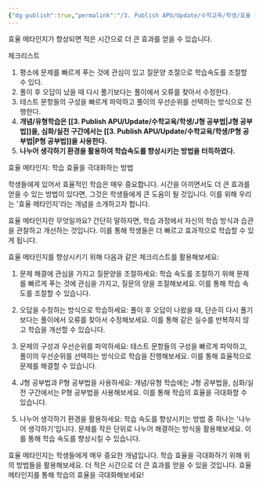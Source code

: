 ```yaml
---
{"dg-publish":true,"permalink":"/3. Publish APU/Update/수학교육/학생/효율 메타인지/","noteIcon":"","created":"","updated":""}
---
```




효율 메타인지가 향상되면 적은 시간으로 더 큰 효과를 얻을 수 있습니다.

체크리스트

1. 평소에 문제를 빠르게 푸는 것에 관심이 있고 질문양 조절으로 학습속도를 조절할 수 있다.
2. 풀이 후 오답이 났을 때 다시 풀기보다는 풀이에서 오류를 찾아서 수정한다.
3. 테스트 문항들의 구성을 빠르게 파악하고 풀이의 우선순위를 선택하는 방식으로 진행한다.
4. **개념/유형학습은 [[3. Publish APU/Update/수학교육/학생/J형 공부법\|J형 공부법]]을, 심화/실전 구간에서는 [[3. Publish APU/Update/수학교육/학생/P형 공부법\|P형 공부법]]을 사용한다.**
5. **나누어 생각하기 환경을 활용하여 학습속도를 향상시키는 방법을 터득하였다.**



효율 메타인지: 학습 효율을 극대화하는 방법

학생들에게 있어서 효율적인 학습은 매우 중요합니다. 시간을 아끼면서도 더 큰 효과를 얻을 수 있는 방법이 있다면, 그것은 학생들에게 큰 도움이 될 것입니다. 이를 위해 우리는 '효율 메타인지'라는 개념을 소개하고자 합니다.

효율 메타인지란 무엇일까요? 간단히 말하자면, 학습 과정에서 자신의 학습 방식과 습관을 관찰하고 개선하는 것입니다. 이를 통해 학생들은 더 빠르고 효과적으로 학습할 수 있게 됩니다.

효율 메타인지를 향상시키기 위해 다음과 같은 체크리스트를 활용해보세요:

1. 문제 해결에 관심을 가지고 질문양을 조절하세요: 학습 속도를 조절하기 위해 문제를 빠르게 푸는 것에 관심을 가지고, 질문의 양을 조절해보세요. 이를 통해 학습 속도를 조절할 수 있습니다.

2. 오답을 수정하는 방식으로 학습하세요: 풀이 후 오답이 나왔을 때, 단순히 다시 풀기보다는 풀이에서 오류를 찾아서 수정해보세요. 이를 통해 같은 실수를 반복하지 않고 학습을 개선할 수 있습니다.

3. 문제의 구성과 우선순위를 파악하세요: 테스트 문항들의 구성을 빠르게 파악하고, 풀이의 우선순위를 선택하는 방식으로 학습을 진행해보세요. 이를 통해 효율적으로 문제를 해결할 수 있습니다.

4. J형 공부법과 P형 공부법을 사용하세요: 개념/유형 학습에는 J형 공부법을, 심화/실전 구간에서는 P형 공부법을 사용해보세요. 이를 통해 학습의 효율을 극대화할 수 있습니다.

5. 나누어 생각하기 환경을 활용하세요: 학습 속도를 향상시키는 방법 중 하나는 '나누어 생각하기'입니다. 문제를 작은 단위로 나누어 해결하는 방식을 활용해보세요. 이를 통해 학습 속도를 향상시킬 수 있습니다.

효율 메타인지는 학생들에게 매우 중요한 개념입니다. 학습 효율을 극대화하기 위해 위의 방법들을 활용해보세요. 더 적은 시간으로 더 큰 효과를 얻을 수 있을 것입니다. 효율 메타인지를 통해 학습의 효율을 극대화해보세요!